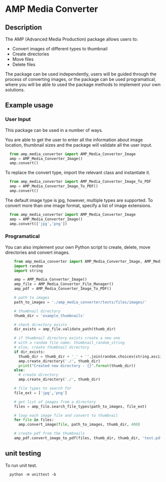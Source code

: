 # AMP Media Converter

## Description
The AMP (Advanced Media Production) package allows users to:
* Convert images of different types to thumbnail
* Create directories
* Move files
* Delete files

The package can be used independently, users will be guided through the
process of converting images, or the package can be used programatical,
where you will be able to used the package methods to implement your 
own solutions.

## Example usage

### User Input

This package can be used in a number of ways.

You are able to get the user to enter all the information about image location,
thumbnail sizes and the package will validate all the user input.

  ```python
    from amp_media_converter import AMP_Media_Converter_Image
    amp = AMP_Media_Converter_Image()
    amp.convert()
  ```

To replace the convert type, import the relevant class and instantiate it.

  ```python
    from amp_media_converter import AMP_Media_Converter_Image_To_PDF
    amp = AMP_Media_Converter_Image_To_PDF()
    amp.convert()
  ```

The default image type is jpg, however, multiple types are supported.
To convert more than one image format, specify a list of image extensions.

  ```python
    from amp_media_converter import AMP_Media_Converter_Image
    amp = AMP_Media_Converter_Image()
    amp.convert(['jpg','png'])
  ```

### Programatical 

You can also implement your own Python script to create, delete, move directories
and convert images.

  ```python
      from amp_media_converter import AMP_Media_Converter_Image, AMP_Media_Converter_File_Manager, AMP_Media_Converter_Image_To_PDF
      import random
      import string

      amp = AMP_Media_Converter_Image()
      amp_file = AMP_Media_Converter_File_Manager()
      amp_pdf = AMP_Media_Converter_Image_To_PDF()

      # path to images
      path_to_images = './amp_media_converter/tests/files/images/'

      # thumbnail directory
      thumb_dir = 'example_thumbnails'

      # check directory exists
      dir_exists = amp_file.validate_path(thumb_dir)

      # if thumbnail directory exists create a new one
      # with a random file name: thumbnail_random_string
      # else, create thumbnail directory
      if dir_exists:
        thumb_dir = thumb_dir + '_' + ''.join(random.choices(string.ascii_uppercase + string.digits, k=10))
        amp.create_directory('./', thumb_dir)
        print("Created new directory - {}".format(thumb_dir))
      else:
        # create directory
        amp.create_directory('./', thumb_dir)

      # file types to search for
      file_ext = ['jpg','png']

      # get list of images from a directory
      files = amp_file.search_file_types(path_to_images, file_ext)

      # loop each image file and convert to thumbnail
      for file in files:
        amp.convert_image(file, path_to_images, thumb_dir, 400)

      # create pdf from the thumbnails
      amp_pdf.convert_image_to_pdf(files, thumb_dir, thumb_dir, 'test.pdf')
```

## unit testing

To run unit test.
  ```
    python -m unittest -b
  ```